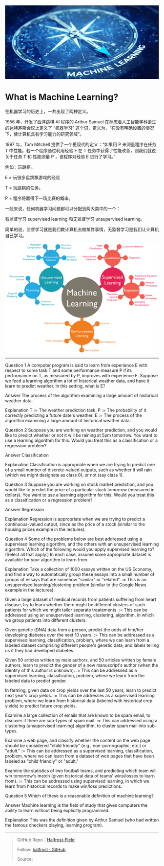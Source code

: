 <p align='center'>
<img src='../images/Machine-Learning_3.png'>
</p>



# What is Machine Learning?

在机器学习的历史上，一共出现了两种定义。

1956 年，开发了西洋跳棋 AI 程序的 Arthur Samuel 在标志着人工智能学科诞生的达特茅斯会议上定义了 “机器学习” 这个词，定义为，“在没有明确设置的情况下，使计算机具有学习能力的研究领域”。

1997 年，Tom Mitchell 提供了一个更现代的定义：“如果用 P 来测量程序在任务 T 中性能。若一个程序通过利用经验 E 在 T 任务中获得了性能改善，则我们就说关于任务 T 和 性能测量 P ，该程序对经验 E 进行了学习。”


例如：玩跳棋。

E = 玩很多盘跳棋游戏的经验

T = 玩跳棋的任务。

P = 程序将赢得下一场比赛的概率。

一般来说，任何机器学习问题都可以分配到两大类中的一个：

有监督学习 supervised learning 和无监督学习 unsupervised learning。

简单的说，监督学习就是我们教计算机去做某件事情，无监督学习是我们让计算机自己学习。

<p align='center'>
<img src='../images/machine-learning.png'>
</p>


------------------------------------------------------


Question 1
A computer program is said to learn from experience E with respect to some task T and some performance measure P if its performance on T, as measured by P, improves with experience E. Suppose we feed a learning algorithm a lot of historical weather data, and have it learn to predict weather. In this setting, what is E?

Answer
The process of the algorithm examining a large amount of historical weather data.

Explanation
T := The weather prediction task.
P := The probability of it correctly predicting a future date's weather.
E := The process of the algorithm examining a large amount of historical weather data.

Question 2
Suppose you are working on weather prediction, and you would like to predict whether or not it will be raining at 5pm tomorrow. You want to use a learning algorithm for this. Would you treat this as a classification or a regression problem?

Answer
Classification

Explanation
Classification is appropriate when we are trying to predict one of a small number of discrete-valued outputs, such as whether it will rain (which we might designate as class 0), or not (say class 1).

Question 3
Suppose you are working on stock market prediction, and you would like to predict the price of a particular stock tomorrow (measured in dollars). You want to use a learning algorithm for this. Would you treat this as a classification or a regression problem?

Answer
Regression

Explanation
Regression is appropriate when we are trying to predict a continuous-valued output, since as the price of a stock (similar to the housing prices example in the lectures).

Question 4
Some of the problems below are best addressed using a supervised learning algorithm, and the others with an unsupervised learning algorithm. Which of the following would you apply supervised learning to? (Select all that apply.) In each case, assume some appropriate dataset is available for your algorithm to learn from.

Explanation
Take a collection of 1000 essays written on the US Economy, and find a way to automatically group these essays into a small number of groups of essays that are somehow "similar" or "related". :=
        This is an unsupervised learning/clustering problem (similar to the Google News example in the lectures).

Given a large dataset of medical records from patients suffering from heart disease, try to learn whether there might be different clusters of such patients for which we might tailor separate treatements. :=
        This can be addressed using an unsupervised learning, clustering, algorithm, in which we group patients into different clusters.

Given genetic (DNA) data from a person, predict the odds of him/her developing diabetes over the next 10 years. :=
        This can be addressed as a supervised learning, classification, problem, where we can learn from a labeled dataset comprising different people's genetic data, and labels telling us if they had developed diabetes.

Given 50 articles written by male authors, and 50 articles written by female authors, learn to predict the gender of a new manuscript's author (when the identity of this author is unknown). :=
        This can be addressed as a supervised learning, classification, problem, where we learn from the labeled data to predict gender.

In farming, given data on crop yields over the last 50 years, learn to predict next year's crop yields. :=
        This can be addresses as a supervised learning problem, where we learn from historical data (labeled with historical crop yields) to predict future crop yields.

Examine a large collection of emails that are known to be spam email, to discover if there are sub-types of spam mail. :=
        This can addressed using a clustering (unsupervised learning) algorithm, to cluster spam mail into sub-types.

Examine a web page, and classify whether the content on the web page should be considered "child friendly" (e.g., non-pornographic, etc.) or "adult." :=
        This can be addressed as a supervised learning, classification, problem, where we can learn from a dataset of web pages that have been labeled as "child friendly" or "adult."

Examine the statistics of two football teams, and predicting which team will win tomorrow's match (given historical data of teams' wins/losses to learn from). :=
        This can be addressed using supervised learning, in which we learn from historical records to make win/loss predictions.

Question 5
Which of these is a reasonable definition of machine learning?

Answer
Machine learning is the field of study that gives computers the ability to learn without being explicitly programmed.

Explanation
This was the definition given by Arthur Samuel (who had written the famous checkers playing, learning program).


------------------------------------------------------


> GitHub Repo：[Halfrost-Field](https://github.com/halfrost/Halfrost-Field)
> 
> Follow: [halfrost · GitHub](https://github.com/halfrost)
>
> Source: []()